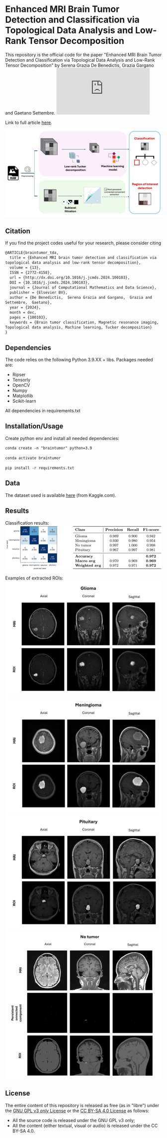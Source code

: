 # Enhanced MRI Brain Tumor Detection and Classification via Topological Data Analysis and Low-Rank Tensor Decomposition

This repository is the official code for the paper "Enhanced MRI Brain Tumor Detection and Classification via Topological Data Analysis and Low-Rank Tensor Decomposition" by Serena Grazia De Benedictis, Grazia Gargano and Gaetano Settembre.
[![Citation Badge](https://api.juleskreuer.eu/citation-badge.php?doi=10.1016/j.jcmds.2024.100103)](https://juleskreuer.eu/citation-badge/)

Link to full article [here](https://www.sciencedirect.com/science/article/pii/S2772415824000142). 

![Workflow](https://github.com/gaetanosettembre/BrainTumor_clf_TDA/blob/main/images/workflow_BT.png?raw=true)


## Citation
If you find the project codes useful for your research, please consider citing


```
@ARTICLE{braintumor_tda,
  title = {Enhanced MRI brain tumor detection and classification via topological data analysis and low-rank tensor decomposition},
  volume = {13},
  ISSN = {2772-4158},
  url = {http://dx.doi.org/10.1016/j.jcmds.2024.100103},
  DOI = {10.1016/j.jcmds.2024.100103},
  journal = {Journal of Computational Mathematics and Data Science},
  publisher = {Elsevier BV},
  author = {De Benedictis,  Serena Grazia and Gargano,  Grazia and Settembre,  Gaetano},
  year = {2024},
  month = dec,
  pages = {100103},
  keywords = {Brain tumor classification, Magnetic resonance imaging, Topological data analysis, Machine learning, Tucker decomposition}
}

```

## Dependencies

The code relies on the following Python 3.9.XX + libs. Packages needed are:
 
* Ripser
* Tensorly
* OpenCV
* Numpy
* Matplotlib
* Scikit-learn

All dependencies in requirements.txt

## Installation/Usage

Create python env and install all needed dependencies:

    conda create -n "braintumor" python=3.9

    conda activate braintumor

    pip install -r requirements.txt

## Data

The dataset used is available [here](https://www.kaggle.com/datasets/masoudnickparvar/brain-tumor-mri-dataset) (from Kaggle.com).

## Results

Classification results:
![Confusion Matrix and Classification report](https://github.com/gaetanosettembre/BrainTumor_clf_TDA/blob/main/images/res_cls.png?raw=true)

Examples of extracted ROIs:
![ROI_glioma](https://github.com/gaetanosettembre/BrainTumor_clf_TDA/blob/main/images/roi_glioma.png)
![ROI_meningioma](https://github.com/gaetanosettembre/BrainTumor_clf_TDA/blob/main/images/roi_meningioma.png)
![ROI_pituitary](https://github.com/gaetanosettembre/BrainTumor_clf_TDA/blob/main/images/roi_pituitary.png)
![ROI_notumor](https://github.com/gaetanosettembre/BrainTumor_clf_TDA/blob/main/images/roi_notumor.png)

## License

The entire content of this repository is released as free (as in "libre") under the [GNU GPL v3 _only_ License](LICENSE) or the [CC BY-SA 4.0 License](https://creativecommons.org/licenses/by-sa/4.0/legalcode) as follows:

- All the source code is released under the GNU GPL v3 only;
- All the content (either textual, visual or audio) is released under the CC BY-SA 4.0.
